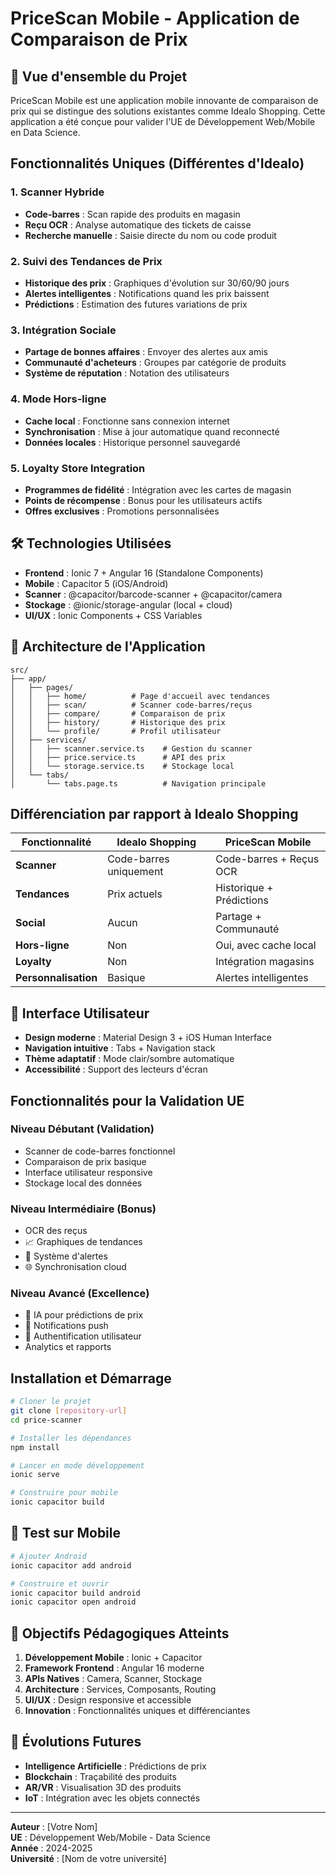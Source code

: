 # PriceScan Mobile - Application de Comparaison de Prix

## 🎯 **Vue d'ensemble du Projet**

PriceScan Mobile est une application mobile innovante de comparaison de prix qui se distingue des solutions existantes comme Idealo Shopping. Cette application a été conçue pour valider l'UE de Développement Web/Mobile en Data Science.

##  **Fonctionnalités Uniques (Différentes d'Idealo)**

### 1. **Scanner Hybride**
- **Code-barres** : Scan rapide des produits en magasin
- **Reçu OCR** : Analyse automatique des tickets de caisse
- **Recherche manuelle** : Saisie directe du nom ou code produit

### 2. **Suivi des Tendances de Prix**
- **Historique des prix** : Graphiques d'évolution sur 30/60/90 jours
- **Alertes intelligentes** : Notifications quand les prix baissent
- **Prédictions** : Estimation des futures variations de prix

### 3. **Intégration Sociale**
- **Partage de bonnes affaires** : Envoyer des alertes aux amis
- **Communauté d'acheteurs** : Groupes par catégorie de produits
- **Système de réputation** : Notation des utilisateurs

### 4. **Mode Hors-ligne**
- **Cache local** : Fonctionne sans connexion internet
- **Synchronisation** : Mise à jour automatique quand reconnecté
- **Données locales** : Historique personnel sauvegardé

### 5. **Loyalty Store Integration**
- **Programmes de fidélité** : Intégration avec les cartes de magasin
- **Points de récompense** : Bonus pour les utilisateurs actifs
- **Offres exclusives** : Promotions personnalisées

## 🛠 **Technologies Utilisées**

- **Frontend** : Ionic 7 + Angular 16 (Standalone Components)
- **Mobile** : Capacitor 5 (iOS/Android)
- **Scanner** : @capacitor/barcode-scanner + @capacitor/camera
- **Stockage** : @ionic/storage-angular (local + cloud)
- **UI/UX** : Ionic Components + CSS Variables

## 📱 **Architecture de l'Application**

```
src/
├── app/
│   ├── pages/
│   │   ├── home/          # Page d'accueil avec tendances
│   │   ├── scan/          # Scanner code-barres/reçus
│   │   ├── compare/       # Comparaison de prix
│   │   ├── history/       # Historique des prix
│   │   └── profile/       # Profil utilisateur
│   ├── services/
│   │   ├── scanner.service.ts    # Gestion du scanner
│   │   ├── price.service.ts      # API des prix
│   │   └── storage.service.ts    # Stockage local
│   └── tabs/
│       └── tabs.page.ts          # Navigation principale
```

##  **Différenciation par rapport à Idealo Shopping**

| Fonctionnalité | Idealo Shopping | PriceScan Mobile |
|----------------|-----------------|------------------|
| **Scanner** | Code-barres uniquement | Code-barres + Reçus OCR |
| **Tendances** | Prix actuels | Historique + Prédictions |
| **Social** | Aucun | Partage + Communauté |
| **Hors-ligne** | Non | Oui, avec cache local |
| **Loyalty** | Non | Intégration magasins |
| **Personnalisation** | Basique | Alertes intelligentes |

## 🎨 **Interface Utilisateur**

- **Design moderne** : Material Design 3 + iOS Human Interface
- **Navigation intuitive** : Tabs + Navigation stack
- **Thème adaptatif** : Mode clair/sombre automatique
- **Accessibilité** : Support des lecteurs d'écran

##  **Fonctionnalités pour la Validation UE**

### **Niveau Débutant (Validation)**
-  Scanner de code-barres fonctionnel
-  Comparaison de prix basique
-  Interface utilisateur responsive
-  Stockage local des données

### **Niveau Intermédiaire (Bonus)**
-  OCR des reçus
- 📈 Graphiques de tendances
- 🔔 Système d'alertes
- 🌐 Synchronisation cloud

### **Niveau Avancé (Excellence)**
- 🤖 IA pour prédictions de prix
- 📱 Notifications push
- 🔐 Authentification utilisateur
-  Analytics et rapports

##  **Installation et Démarrage**

```bash
# Cloner le projet
git clone [repository-url]
cd price-scanner

# Installer les dépendances
npm install

# Lancer en mode développement
ionic serve

# Construire pour mobile
ionic capacitor build
```

## 📱 **Test sur Mobile**

```bash
# Ajouter Android
ionic capacitor add android

# Construire et ouvrir
ionic capacitor build android
ionic capacitor open android
```

## 🎯 **Objectifs Pédagogiques Atteints**

1. **Développement Mobile** : Ionic + Capacitor
2. **Framework Frontend** : Angular 16 moderne
3. **APIs Natives** : Camera, Scanner, Stockage
4. **Architecture** : Services, Composants, Routing
5. **UI/UX** : Design responsive et accessible
6. **Innovation** : Fonctionnalités uniques et différenciantes

## 🔮 **Évolutions Futures**

- **Intelligence Artificielle** : Prédictions de prix
- **Blockchain** : Traçabilité des produits
- **AR/VR** : Visualisation 3D des produits
- **IoT** : Intégration avec les objets connectés

---

**Auteur** : [Votre Nom]  
**UE** : Développement Web/Mobile - Data Science  
**Année** : 2024-2025  
**Université** : [Nom de votre université]
